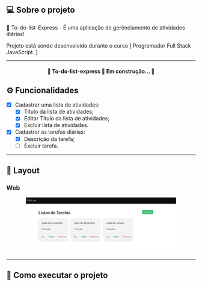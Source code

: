 ## 💻 Sobre o projeto

📒 To-do-list-Express - É uma aplicação de gerênciamento de atividades diárias!


Projeto está sendo desenvolvido durante o curso [ Programador Full Stack JavaScript. ]

---
<h4 align="center"> 
	🚧  To-do-list-express 🚀 Em construção...  🚧
</h4>

## ⚙️ Funcionalidades

- [x] Cadastrar uma lista de atividades:
  - [x] Titulo da lista de atividades;
  - [x] Editar Titulo da lista de atividades;
  - [x] Excluir lista de atividades.

- [x] Cadastrar as tarefas diárias:
  - [x] Descrição da tarefa;
  - [ ] Excluir tarefa.

---

## 🎨 Layout

### Web

<p align="center" style="display: flex; align-items: flex-start; justify-content: center;">
  <img alt="To-do-List" title="#To-do-List" src="./todo list.png" width="400px">
</p>

---

## 🚀 Como executar o projeto
